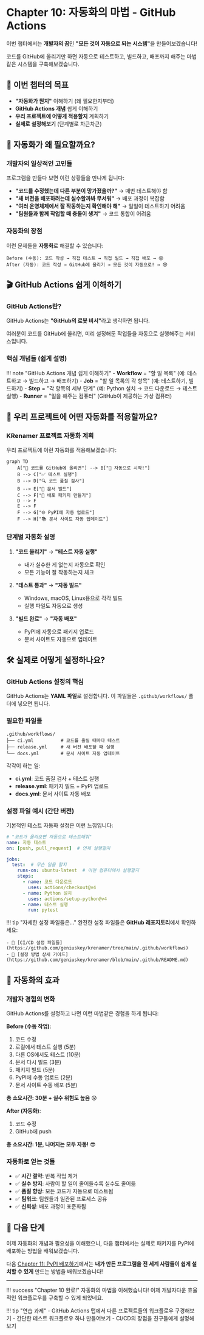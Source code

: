 # Chapter 10: 자동화의 마법 - GitHub Actions

이번 챕터에서는 **개발자의 꿈**<!-- -->인 **"모든 것이 자동으로 되는 시스템"**<!-- -->을 만들어보겠습니다!

코드를 GitHub에 올리기만 하면 자동으로 테스트하고, 빌드하고, 배포까지 해주는 마법같은 시스템을 구축해보겠습니다.

## 🎯 이번 챕터의 목표

- **"자동화가 뭔지"** 이해하기 (왜 필요한지부터)
- **GitHub Actions 개념** 쉽게 이해하기
- **우리 프로젝트에 어떻게 적용할지** 계획하기
- **실제로 설정해보기** (단계별로 차근차근)

## 🤔 자동화가 왜 필요할까요?

### 개발자의 일상적인 고민들

프로그램을 만들다 보면 이런 상황들을 만나게 됩니다:

- **"코드를 수정했는데 다른 부분이 망가졌을까?"** → 매번 테스트해야 함
- **"새 버전을 배포하려는데 실수할까봐 무서워"** → 배포 과정이 복잡함
- **"여러 운영체제에서 잘 작동하는지 확인해야 해"** → 일일이 테스트하기 어려움
- **"팀원들과 함께 작업할 때 충돌이 생겨"** → 코드 통합이 어려움

### 자동화의 장점

이런 문제들을 **자동화**<!-- -->로 해결할 수 있습니다:

```
Before (수동): 코드 작성 → 직접 테스트 → 직접 빌드 → 직접 배포 → 😰
After (자동): 코드 작성 → GitHub에 올리기 → 모든 것이 자동으로! → 😎
```

## 🎬 GitHub Actions 쉽게 이해하기

### GitHub Actions란?

GitHub Actions는 **"GitHub의 로봇 비서"**<!-- -->라고 생각하면 됩니다.

여러분이 코드를 GitHub에 올리면, 미리 설정해둔 작업들을 자동으로 실행해주는 서비스입니다.

### 핵심 개념들 (쉽게 설명)

!!! note "GitHub Actions 개념 쉽게 이해하기"
    - **Workflow** = "할 일 목록" (예: 테스트하고 → 빌드하고 → 배포하기)
    - **Job** = "할 일 목록의 각 항목" (예: 테스트하기, 빌드하기)
    - **Step** = "각 항목의 세부 단계" (예: Python 설치 → 코드 다운로드 → 테스트 실행)
    - **Runner** = "일을 해주는 컴퓨터" (GitHub이 제공하는 가상 컴퓨터)

## 🎯 우리 프로젝트에 어떤 자동화를 적용할까요?

### KRenamer 프로젝트 자동화 계획

우리 프로젝트에 이런 자동화를 적용해보겠습니다:

```mermaid
graph TD
    A["🚀 코드를 GitHub에 올리면"] --> B["🤖 자동으로 시작!"]
    B --> C["✅ 테스트 실행"]
    B --> D["🔍 코드 품질 검사"]
    B --> E["📖 문서 빌드"]
    C --> F["🎁 배포 패키지 만들기"]
    D --> F
    E --> F
    F --> G["🌐 PyPI에 자동 업로드"]
    F --> H["📚 문서 사이트 자동 업데이트"]
```

### 단계별 자동화 설명

1. **"코드 올리기"** → **"테스트 자동 실행"**
    - 내가 실수한 게 없는지 자동으로 확인
    - 모든 기능이 잘 작동하는지 체크
   
2. **"테스트 통과"** → **"자동 빌드"**
    - Windows, macOS, Linux용으로 각각 빌드
    - 실행 파일도 자동으로 생성
   
3. **"빌드 완료"** → **"자동 배포"**
    - PyPI에 자동으로 패키지 업로드
    - 문서 사이트도 자동으로 업데이트

## 🛠️ 실제로 어떻게 설정하나요?

### GitHub Actions 설정의 핵심

GitHub Actions는 **YAML 파일**<!-- -->로 설정합니다. 이 파일들은 `.github/workflows/` 폴더에 넣으면 됩니다.

### 필요한 파일들

```
.github/workflows/
├── ci.yml          # 코드를 올릴 때마다 테스트
├── release.yml     # 새 버전 배포할 때 실행
└── docs.yml        # 문서 사이트 자동 업데이트
```

각각이 하는 일:

- **ci.yml**: 코드 품질 검사 + 테스트 실행
- **release.yml**: 패키지 빌드 + PyPI 업로드
- **docs.yml**: 문서 사이트 자동 배포

### 설정 파일 예시 (간단 버전)

기본적인 테스트 자동화 설정은 이런 느낌입니다:

```yaml
# "코드가 올라오면 자동으로 테스트해줘"
name: 자동 테스트
on: [push, pull_request]  # 언제 실행할지

jobs:
  test:  # 무슨 일을 할지
    runs-on: ubuntu-latest  # 어떤 컴퓨터에서 실행할지
    steps:
      - name: 코드 다운로드
        uses: actions/checkout@v4
      - name: Python 설치
        uses: actions/setup-python@v4
      - name: 테스트 실행
        run: pytest
```

!!! tip "자세한 설정 파일들은..."
    완전한 설정 파일들은 **GitHub 레포지토리**<!-- -->에서 확인하세요:
    
    - 📁 [CI/CD 설정 파일들](https://github.com/geniuskey/krenamer/tree/main/.github/workflows)
    - 📖 [설정 방법 상세 가이드](https://github.com/geniuskey/krenamer/blob/main/.github/README.md)

## 🎯 자동화의 효과

### 개발자 경험의 변화

GitHub Actions를 설정하고 나면 이런 마법같은 경험을 하게 됩니다:

**Before (수동 작업)**:

  1. 코드 수정
  2. 로컬에서 테스트 실행 (5분)
  3. 다른 OS에서도 테스트 (10분) 
  4. 문서 다시 빌드 (3분)
  5. 패키지 빌드 (5분)
  6. PyPI에 수동 업로드 (2분)
  7. 문서 사이트 수동 배포 (5분)

**총 소요시간: 30분 + 실수 위험도 높음** 😰

**After (자동화)**:

  1. 코드 수정
  2. GitHub에 push

**총 소요시간: 1분, 나머지는 모두 자동!** 😎

### 자동화로 얻는 것들

  - ✅ **시간 절약**: 반복 작업 제거
  - ✅ **실수 방지**: 사람이 할 일이 줄어들수록 실수도 줄어듦
  - ✅ **품질 향상**: 모든 코드가 자동으로 테스트됨
  - ✅ **팀워크**: 팀원들과 일관된 프로세스 공유
  - ✅ **신뢰성**: 배포 과정이 표준화됨

## 🚀 다음 단계

이제 자동화의 개념과 필요성을 이해했으니, 다음 챕터에서는 실제로 패키지를 PyPI에 배포하는 방법을 배워보겠습니다.

다음 [Chapter 11: PyPI 배포하기](chapter11.md)에서는 **내가 만든 프로그램을 전 세계 사람들이 쉽게 설치할 수 있게** 만드는 방법을 배워보겠습니다!

---

!!! success "Chapter 10 완료!"
    자동화의 마법을 이해했습니다! 이제 개발자다운 효율적인 워크플로우를 구축할 수 있게 되었네요.

!!! tip "연습 과제"
    - GitHub Actions 탭에서 다른 프로젝트들의 워크플로우 구경해보기
    - 간단한 테스트 워크플로우 하나 만들어보기
    - CI/CD의 장점을 친구들에게 설명해보기

